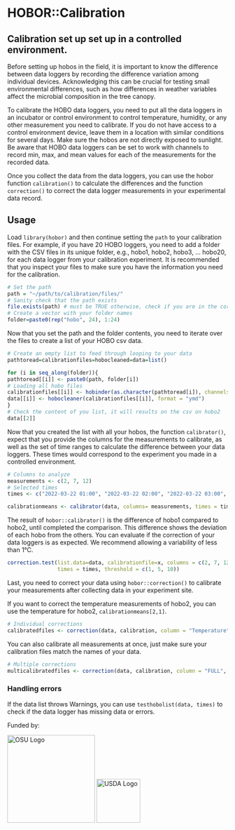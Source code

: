 # HOBOR::Calibration 

## Calibration set up set up in a controlled environment.
Before setting up hobos in the field, it is important to know the difference between data loggers by recording the difference variation among individual devices. Acknowledging this can be crucial for testing small environmental differences, such as how differences in weather variables affect the microbial composition in the tree canopy. 

To calibrate the HOBO data loggers, you need to put all the data loggers in an incubator or control environment to control temperature, humidity, or any other measurement you need to calibrate. If you do not have access to a control environment device, leave them in a location with similar conditions for several days. Make sure the hobos are not directly exposed to sunlight. Be aware that HOBO data loggers can be set to work with channels to record min, max, and mean values for each of the measurements for the recorded data.

Once you collect the data from the data loggers, you can use the hobor function `calibration()` to calculate the differences and the function `correction()` to correct the data logger measurements in your experimental data record.

## Usage
Load `library(hobor)` and then continue setting the `path` to your calibration files. For example, if you have 20 HOBO loggers, you need to add a folder with the CSV files in its unique folder, e.g., hobo1, hobo2, hobo3, ... hobo20, for each data logger from your calibration experiment. It is recommended that you inspect your files to make sure you have the information you need for the calibration. 

```R
# Set the path
path = "~/path/to/calibration/files/"
# Sanity check that the path exists
file.exists(path) # must be TRUE otherwise, check if you are in the correct folder
# Create a vector with your folder names 
folder=paste0(rep("hobo", 24), 1:24)
```
Now that you set the path and the folder contents, you need to iterate over the files to create a list of your HOBO csv data.

```R
# Create an empty list to feed through looping to your data
pathtoread=calibrationfiles=hobocleaned=data=list()

for (i in seq_along(folder)){
pathtoread[[i]] <- paste0(path, folder[i])
# Loading all hobo files
calibrationfiles[[i]] <- hobinder(as.character(pathtoread[i]), channels = "ON" ) # channels is a new feature
data[[i]] <- hobocleaner(calibrationfiles[[i]], format = "ymd")
}
# Check the content of you list, it will results on the csv on hobo2
data[[2]]
```
Now that you created the list with all your hobos, the function `calibrator()`, 
expect that you provide the columns for the measurements to calibrate, as well as 
the set of time ranges to calculate the difference between your data loggers.
These times would correspond to the experiment you made in a controlled environment. 

```R
# Columns to analyze
measurements <- c(2, 7, 12)
# Selected times
times <- c("2022-03-22 01:00", "2022-03-22 02:00", "2022-03-22 03:00", "2022-03-22 04:00","2022-03-22 05:00", "2022-03-22 06:00", "2022-03-22 07:00", "2022-03-22 08:00","2022-03-22 09:00")

calibrationmeans <- calibrator(data, columns= measurements, times = times)
```
The result of `hobor::calibrator()` is the difference of hobo1 compared to hobo2,
until completed the comparison. This difference shows the deviation of each hobo
from the others.
You can evaluate if the correction of your data loggers is as expected. We
recommend allowing a variability of less than 1°C.
```R
correction.test(list.data=data, calibrationfile=x, columns = c(2, 7, 12), 
                times = times, threshold = c(1, 5, 10))
```

Last, you need to correct your data using `hobor::correction()` to calibrate your 
measurements after collecting data in your experiment site.

If you want to correct the temperature measurements of hobo2, you can use the 
temperature for hobo2, `calibrationmeans[2,1]`. 
```R
# Individual corrections
calibratedfiles <- correction(data, calibration, column = "Temperature", calibrate = "0.1089")
```
You can also calibrate all measurements at once, just make sure your calibration files match the names of your data.
```R
# Multiple corrections
multicalibratedfiles <- correction(data, calibration, column = "FULL", calibrate = USEFILE)
```

### Handling errors
If the data list throws Warnings, you can use `testhobolist(data, times)` to check if the data logger has missing data or errors. 



<p>Funded by:</p>
<img src="images/osu-logo.png" alt="OSU Logo" style="width: 200px;"/>
<img src="images/USDA-logo.png" alt="USDA Logo" style="width: 100px;"/>
